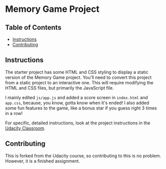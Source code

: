 # Memory Game Project

## Table of Contents

* [Instructions](#instructions)
* [Contributing](#contributing)

## Instructions

The starter project has some HTML and CSS styling to display a static version of the Memory Game project. You'll need to convert this project from a static project to an interactive one. This will require modifying the HTML and CSS files, but primarily the JavaScript file.

I mainly edited `js/app.js` and added a score screen in `index.html` and `app.css`, because, you know, gotta know when it's ended!
I also added some fun features to the game, like a bonus star if you guess right 3 times in a row!

For specific, detailed instructions, look at the project instructions in the [Udacity Classroom](https://classroom.udacity.com/me).

## Contributing

This is forked from the Udacity course, so contributing to this is no problem. However, it is a finished assignment.
